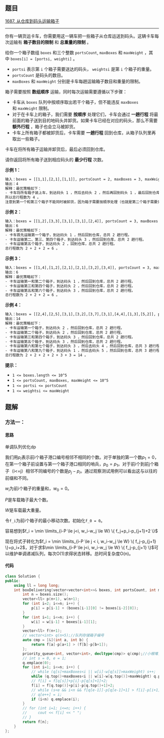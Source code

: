 ## 题目

[1687. 从仓库到码头运输箱子](https://leetcode.cn/problems/delivering-boxes-from-storage-to-ports/)

---

你有一辆货运卡车，你需要用这一辆车把一些箱子从仓库运送到码头。这辆卡车每次运输有 **箱子数目的限制** 和 **总重量的限制** 。

给你一个箱子数组 `boxes` 和三个整数 `portsCount`, `maxBoxes` 和 `maxWeight` ，其中 `boxes[i] = [ports​​i​, weighti]` 。

-   `ports​​i` 表示第 `i` 个箱子需要送达的码头， `weightsi` 是第 `i` 个箱子的重量。
-   `portsCount` 是码头的数目。
-   `maxBoxes` 和 `maxWeight` 分别是卡车每趟运输箱子数目和重量的限制。

箱子需要按照 **数组顺序** 运输，同时每次运输需要遵循以下步骤：

-   卡车从 `boxes` 队列中按顺序取出若干个箱子，但不能违反 `maxBoxes` 和 `maxWeight` 限制。
-   对于在卡车上的箱子，我们需要 **按顺序** 处理它们，卡车会通过 **一趟行程** 将最前面的箱子送到目的地码头并卸货。如果卡车已经在对应的码头，那么不需要 **额外行程** ，箱子也会立马被卸货。
-   卡车上所有箱子都被卸货后，卡车需要 **一趟行程** 回到仓库，从箱子队列里再取出一些箱子。

卡车在将所有箱子运输并卸货后，最后必须回到仓库。

请你返回将所有箱子送到相应码头的 **最少行程** 次数。

  

**示例 1：**

```txt
输入：boxes = [[1,1],[2,1],[1,1]], portsCount = 2, maxBoxes = 3, maxWeight = 3
输出：4
解释：最优策略如下：
- 卡车将所有箱子装上车，到达码头 1 ，然后去码头 2 ，然后再回到码头 1 ，最后回到仓库，总共需要 4 趟行程。
所以总行程数为 4 。
注意到第一个和第三个箱子不能同时被卸货，因为箱子需要按顺序处理（也就是第二个箱子需要先被送到码头 2 ，然后才能处理第三个箱子）。
```

**示例 2：**

```txt
输入：boxes = [[1,2],[3,3],[3,1],[3,1],[2,4]], portsCount = 3, maxBoxes = 3, maxWeight = 6
输出：6
解释：最优策略如下：
- 卡车首先运输第一个箱子，到达码头 1 ，然后回到仓库，总共 2 趟行程。
- 卡车运输第二、第三、第四个箱子，到达码头 3 ，然后回到仓库，总共 2 趟行程。
- 卡车运输第五个箱子，到达码头 2 ，回到仓库，总共 2 趟行程。
总行程数为 2 + 2 + 2 = 6 。
```

**示例 3：**

```txt
输入：boxes = [[1,4],[1,2],[2,1],[2,1],[3,2],[3,4]], portsCount = 3, maxBoxes = 6, maxWeight = 7
输出：6
解释：最优策略如下：
- 卡车运输第一和第二个箱子，到达码头 1 ，然后回到仓库，总共 2 趟行程。
- 卡车运输第三和第四个箱子，到达码头 2 ，然后回到仓库，总共 2 趟行程。
- 卡车运输第五和第六个箱子，到达码头 3 ，然后回到仓库，总共 2 趟行程。
总行程数为 2 + 2 + 2 = 6 。
```

**示例 4：**

```txt
输入：boxes = [[2,4],[2,5],[3,1],[3,2],[3,7],[3,1],[4,4],[1,3],[5,2]], portsCount = 5, maxBoxes = 5, maxWeight = 7
输出：14
解释：最优策略如下：
- 卡车运输第一个箱子，到达码头 2 ，然后回到仓库，总共 2 趟行程。
- 卡车运输第二个箱子，到达码头 2 ，然后回到仓库，总共 2 趟行程。
- 卡车运输第三和第四个箱子，到达码头 3 ，然后回到仓库，总共 2 趟行程。
- 卡车运输第五个箱子，到达码头 3 ，然后回到仓库，总共 2 趟行程。
- 卡车运输第六和第七个箱子，到达码头 3 ，然后去码头 4 ，然后回到仓库，总共 3 趟行程。
- 卡车运输第八和第九个箱子，到达码头 1 ，然后去码头 5 ，然后回到仓库，总共 3 趟行程。
总行程数为 2 + 2 + 2 + 2 + 3 + 3 = 14 。
```
  

**提示：**

-   `1 <= boxes.length <= 10^5`
-   `1 <= portsCount, maxBoxes, maxWeight <= 10^5`
-   `1 <= ports​​i <= portsCount`
-   `1 <= weightsi <= maxWeight`

  

## 题解

### 方法一：

#### 思路

单调队列优化dp

我们用$p_i$表示前i个箱子港口编号相邻不相同的个数。对于单独的第一个数$p_1=0$，在第一个箱子前设置与第一个箱子港口相同的哨兵，$p_{0} = p_{1}$。对于前i个到前j个箱子（i<=j）相邻不同编号的个数是$p_{j}-p_{i}$。通过观察测试用例可以看出这与以往的前缀和不同。

$w_i$为前i个箱子的重量和，$w_0 = 0$。

$P$是车载箱子最大个数。

$W$是车载最大重量。

令`f_i`为前i个箱子的最小移动次数。初始化`f_0 = 0`。

容易想到$f_i = \min \limits_{i-P \le j<i, w_i-w_j \le W} \{  f_j+p_i-p_{j+1}+2 \}$

现在将式子转化为$f_i = \min \limits_{i-P \le j < i, w_i-w_j \le W} \{  f_j-p_{j+1} \}+p_i+2$，对于求$\min \limits_{i-P \le j<i, w_i-w_j \le W} \{  f_j-p_{j+1} \}$可以维护单调递减队列，每次O(1)求得状态转移。总时间复杂度O(n)。

#### 代码

```cpp
class Solution {
public:
    using ll = long long;
    int boxDelivering(vector<vector<int>>& boxes, int portsCount, int maxBoxes, int maxWeight) {
        int n = boxes.size();
        vector<ll> p(n+1), w(n+1);
        for (int i=2; i<=n; i++) {
            p[i] = p[i-1] + (boxes[i-1][0] != boxes[i-2][0]);
        }
        for (int i=1; i<=n; i++) {
            w[i] = w[i-1] + boxes[i-1][1];
        }
        vector<ll> f(n+1);
        // vector<int> q(n+5);//队列存储箱子编号
        auto cmp = [&](int a, int b) {
            return f[a]-p[a+1] > (f[b]-p[b+1]);
        };
        priority_queue<int, vector<int>, decltype(cmp)> q(cmp);//小根堆，f[i]-p[i+1]
        // int s = 0, e = 1;
        q.emplace(0);
        for (int i=1; i<=n; i++) {
            // while (q[s]+maxBoxes<i || w[i]-w[q[s]]>maxWeight) s++;
            while (q.top()+maxBoxes<i || w[i]-w[q.top()]>maxWeight) q.pop();
            // f[i] = f[q[s]]+p[i]-p[q[s]+1]+2;
            f[i] = f[q.top()]+p[i]-p[q.top()+1]+2;
            // while (s<e && i<n && f[q[e-1]]-p[q[e-1]+1] > f[i]-p[i+1]) e--;
            // q[e++] = i;
            if (i<n) q.emplace(i);
        }
        // for (int i=1; i<=n; i++) {
        //     cout << f[i] << " ";
        // }
        return f[n];
    }
};
```

